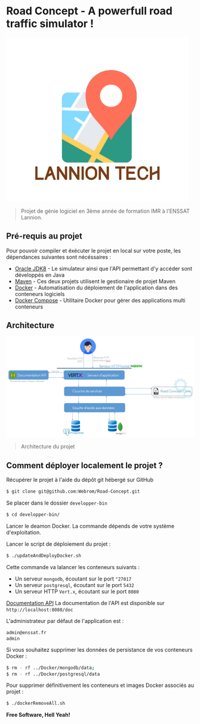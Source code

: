 # Road Concept - A powerfull road traffic simulator !
![Powered by LannionTech](./misc/LannionTechLogo.png)

> Projet de génie logiciel en 3ème année de formation IMR à l'ENSSAT Lannion.

## Pré-requis au projet
Pour pouvoir compiler et éxécuter le projet en local sur votre poste, les dépendances suivantes sont nécéssaires :
* [Oracle JDK8] - Le simulateur ainsi que l'API permettant d'y accéder sont développés en Java
* [Maven] - Ces deux projets utilisent le gestionaire de projet Maven
* [Docker] - Automatisation du déploiement de l'application dans des conteneurs logiciels
* [Docker Compose] - Utilitaire Docker pour gérer des applications multi conteneurs

## Architecture
![Architecture](./misc/architecture.jpeg)

> Architecture du projet

## Comment déployer localement le projet ?

Récupérer le projet à l'aide du dépôt git hébergé sur GitHub
```sh
$ git clone git@github.com:Webrom/Road-Concept.git
```
Se placer dans le dossier ```developper-bin```
```sh
$ cd developper-bin/
```
Lancer le deamon Docker. La commande dépends de votre système d'exploitation.

Lancer le script de déploiement du projet :
```sh
$ ./updateAndDeployDocker.sh
```

Cette commande va lalancer les conteneurs suivants :
* Un serveur ```mongodb```, écoutant sur le port ```"27017```
* Un serveur ```postgresql```, écoutant sur le port ```5432```
* Un serveur HTTP ```Vert.x```, écoutant sur le port ```8080```
    
[Documentation API] La documentation de l'API est disponible sur ```http://localhost:8080/doc```

L'administrateur par défaut de l'application est :
```
admin@enssat.fr
admin
```

Si vous souhaitez supprimer les données de persistance de vos conteneurs Docker :
```sh
$ rm - rf ../Docker/mongodb/data;
$ rm - rf ../Docker/postgresql/data
```

Pour supprimer définitivement les conteneurs et images Docker associés au projet :
```sh
$ ./dockerRemoveAll.sh
```

**Free Software, Hell Yeah!**

[//]: # (These are reference links used in the body of this note and get stripped out when the markdown processor does its job. There is no need to format nicely because it shouldn't be seen. Thanks SO - http://stackoverflow.com/questions/4823468/store-comments-in-markdown-syntax)


   [Maven]: <https://maven.apache.org/>
   [Oracle JDK8]: <http://www.oracle.com/technetwork/java/javase/downloads/jdk8-downloads-2133151.html>
   [MongoDB]: <https://www.mongodb.com/>
   [Documentation API]: <http://localhost:8080/doc/>
   [Docker]: <https://www.docker.com/>
   [Docker Compose]: <https://docs.docker.com/compose/>
